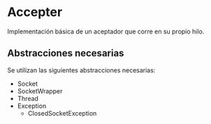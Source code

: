# Accepter

Implementación básica de un aceptador que corre en su propio hilo.

## Abstracciones necesarias

Se utilizan las siguientes abstracciones necesarias:

* Socket
* SocketWrapper
* Thread
* Exception
    * ClosedSocketException